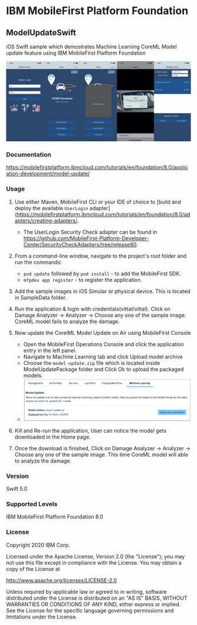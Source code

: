 IBM MobileFirst Platform Foundation
===
## ModelUpdateSwift
iOS Swift sample which demostrates Machine Learning CoreML Model update feature using IBM MobileFirst Platform Foundation 

![Model Update Screenshot](screenshot.jpg)

### Documentation
https://mobilefirstplatform.ibmcloud.com/tutorials/en/foundation/8.0/application-development/model-update/

### Usage

1. Use either Maven, MobileFirst CLI or your IDE of choice to [build and deploy the available `UserLogin` adapter](https://mobilefirstplatform.ibmcloud.com/tutorials/en/foundation/8.0/adapters/creating-adapters/.

    -  The UserLogin Security Check adapter can be found in https://github.com/MobileFirst-Platform-Developer-Center/SecurityCheckAdapters/tree/release80.

2. From a command-line window, navigate to the project's root folder and run the commands:
    - `pod update` followed by `pod install` - to add the MobileFirst SDK.
    - `mfpdev app register` - to register the application.

3. Add the sample images in iOS Simular or physical device. This is located in SampleData folder.

4. Run the application & login with credentials(vittal/vittal). Click on Damage Analyzer -> Analyzer -> Choose any one of the sample image. CoreML model fails to analyze the damage.

5. Now update the CorelML Model Update on Air using MobileFirst Console
    - Open the MobileFirst Operations Console and click the application entry in the left panel.
    - Navigate to Machine Learning tab and click Upload model archive 
    - Choose the `model-update.zip` file which is located inside ModelUpdatePackage folder and Click Ok to upload the packaged models.
    - ![Model Update Screenshot](modelupdate.png)

6. Kill and Re-run the application, User can notice the model gets downloaded in the Home page.

7. Once the download is finished, Click on Damage Analyzer -> Analyzer -> Choose any one of the sample image. This time CoreML model will able to analyze the damage.

### Version
Swift 5.0

### Supported Levels
IBM MobileFirst Platform Foundation 8.0

### License
Copyright 2020 IBM Corp.

Licensed under the Apache License, Version 2.0 (the "License");
you may not use this file except in compliance with the License.
You may obtain a copy of the License at

http://www.apache.org/licenses/LICENSE-2.0

Unless required by applicable law or agreed to in writing, software
distributed under the License is distributed on an "AS IS" BASIS,
WITHOUT WARRANTIES OR CONDITIONS OF ANY KIND, either express or implied.
See the License for the specific language governing permissions and
limitations under the License.
